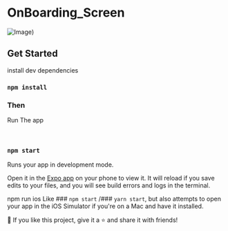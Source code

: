 # OnBoarding_Screen


  
![Image](https://cdn.dribbble.com/userupload/12683005/file/original-9ab9e64ef61593e1579aaa5e5f2a97d4.gif))

<h2>Get Started</h2>  
<p>install dev dependencies</p>

### `npm install`

<h3>Then</h3>  
<p>Run The app</p><br/>

### `npm start`

Runs your app in development mode.

Open it in the [Expo app](https://expo.dev/client) on your phone to view it. It will reload if you save edits to your files, and you will see build errors and logs in the terminal.


npm run ios
Like ### `npm start` /### `yarn start`, but also attempts to open your app in the iOS Simulator if you're on a Mac and have it installed.

💙 If you like this project, give it a ⭐ and share it with friends!

